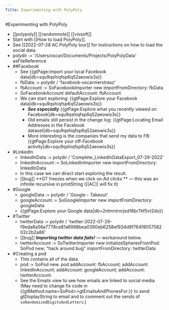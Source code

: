---Title: Experimenting with PolyPoly---#Experimenting with PolyPoly- [[polypoly]] [[randomnote]] [[vissoft]]- Start with [[How to load PolyPoly]].- See [[2022-07-28 AC PolyPoly tour]] for instructions on how to load the social data.- polydir := '/Users/oscar/Documents/Projects/PolyPolyData' asFileReference- ##Facebook    - See {{gtPage:Import your local Facebook data|db=squ9qshiqfsp6q52aeowis3s}}    - fbData := polydir / 'facebook-oscarnierstrasz'    - fbAccount := SoFacebookImporter new  importFromDirectory: fbData    - SoFacebookAccount defaultAccount: fbAccount    - We can start exploring: {{gtPage:Explore your Facebook data|db=squ9qshiqfsp6q52aeowis3s}}        - ***See especially***  {{gtPage:Explore what you recently viewed on Facebook|db=squ9qshiqfsp6q52aeowis3s}}        - Old emails still persist in the change log: {{gtPage:Locating Email Addresses in the Facebook dataset|db=squ9qshiqfsp6q52aeowis3s}}        - More interesting is the companies that send my data to FB: {{gtPage:Explore your off-Facebook activity|db=squ9qshiqfsp6q52aeowis3s}}- #LinkedIn    - linkedInData := polydir / 'Complete_LinkedInDataExport_07-29-2022'    - linkedInAccount := SoLinkedInImporter new importFromDirectory: linkedInData    - In this case we can direct start exploring the result.    - [[bug]] **GT freezes when we click on *Ad clicks* **  — this was an infinite recursive in printString ([[AC]] will fix it)- #Google    - googleData := polydir / 'Google - Takeout'    - googleAccount := SoGoogleImporter new importFromDirectory: googleData    - {{gtPage:Explore your Google data|db=2ntmntrorjsd16br7kf5vt2do}}- #Twitter    - twitterData := polydir / 'twitter-2022-07-29-f9eda8a56a7778ce81a6998bea0390eb6258ef934d9f764f805758202c2b2a86'    - [[bug]] ***Importing twitter data fails!***  — workaround below.    - twitterAccount := SoTwitterImporter new 	initializeSpheresFromPod: SoPod new; "hack around bug"	importFromDirectory: twitterData- #Creating a pod    - This contains all of the data.    - pod := SoPod new.pod addAccount: fbAccount;	addAccount: linkedInAccount;	addAccount: googleAccount;	addAccount: twitterAccount.    - See the Emails view to see how emails are linked to social media. (May need to change fix code in {{gtMethod:name=SoPod>>gtEmailsAndPhonesFor:}} to send gtDisplayString to email and to comment out the sends of `soRandomizedDigitsAndLetters`.)